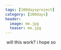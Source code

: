 ```yaml
---
tags: [100daysproject]
category: [100days]
header:
  image: me.jpg
  teaser: me.jpg
---
```


<img src="{{ site.url }}{{ site.baseurl }}/images/me.jpg" alt="">
will this work?  i hope so
